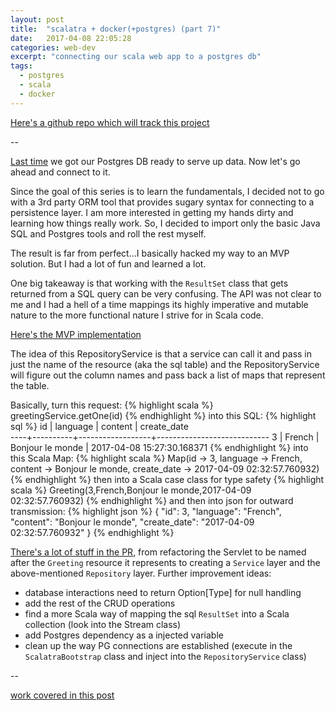 ```yaml
---
layout: post
title:  "scalatra + docker(+postgres) (part 7)"
date:   2017-04-08 22:05:28
categories: web-dev
excerpt: "connecting our scala web app to a postgres db"
tags:
  - postgres
  - scala
  - docker
---
```


[Here's a github repo which will track this project](https://github.com/lombardo-chcg/scalatra-docker)

--

[Last time](/web-dev/2017/04/08/scalatra+docker-(part-6).html) we got our Postgres DB ready to serve up data.  Now let's go ahead and connect to it.

Since the goal of this series is to learn the fundamentals, I decided not to go with a 3rd party ORM tool that provides sugary syntax for connecting to a persistence layer.  I am more interested in getting my hands dirty and learning how things really work.  So, I decided to import only the basic Java SQL and Postgres tools and roll the rest myself.

The result is far from perfect...I basically hacked my way to an MVP solution.  But I had a lot of fun and learned a lot.  

One big takeaway is that working with the `ResultSet` class that gets returned from a SQL query can be very confusing.  The API was not clear to me and I had a hell of a time mappings its highly imperative and mutable  nature to the more functional nature I strive for in Scala code.

[Here's the MVP implementation](https://github.com/lombardo-chcg/scalatra-docker/blob/b3393add2d64f99d17bdcfb61c338659139f4484/src/main/scala/com/lombardo/app/services/RepositoryService.scala)

The idea of this RepositoryService is that a service can call it and pass in just the name of the resource (aka the sql table) and the RepositoryService will figure out the column names and pass back a list of maps that represent the table.  

Basically, turn this request:
{% highlight scala %}
greetingService.getOne(id)
{% endhighlight %}
into this SQL:
{% highlight sql %}
id | language |     content      |        create_date         
----+----------+------------------+----------------------------
 3 | French   | Bonjour le monde | 2017-04-08 15:27:30.168371
 {% endhighlight %}
into this Scala Map:
{% highlight scala %}
Map(id -> 3, language -> French, content -> Bonjour le monde, create_date -> 2017-04-09 02:32:57.760932)
{% endhighlight %}
then into a Scala case class for type safety
{% highlight scala %}
Greeting(3,French,Bonjour le monde,2017-04-09 02:32:57.760932)
{% endhighlight %}
and then into json for outward transmission:
{% highlight json %}
{
  "id": 3,
  "language": "French",
  "content": "Bonjour le monde",
  "create_date": "2017-04-09 02:32:57.760932"
}
{% endhighlight %}

[There's a lot of stuff in the PR](https://github.com/lombardo-chcg/scalatra-docker/commit/cb0665134a5742be0755b48667f632ceed5fbb86), from refactoring the Servlet to be named after the `Greeting` resource it represents to creating a `Service` layer and the above-mentioned `Repository` layer.  Further improvement ideas:

* database interactions need to return Option[Type] for null handling
* add the rest of the CRUD operations
* find a more Scala way of mapping the sql `ResultSet` into a Scala collection (look into the Stream class)
* add Postgres dependency as a injected variable
* clean up the way PG connections are established (execute in the `ScalatraBootstrap` class and inject into the `RepositoryService` class)

--

[work covered in this post](https://github.com/lombardo-chcg/scalatra-docker/commit/cb0665134a5742be0755b48667f632ceed5fbb86)

